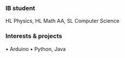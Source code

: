 ### IB student
HL Physics, HL Math AA, SL Computer Science

### Interests & projects
• Arduino
• Python, Java
